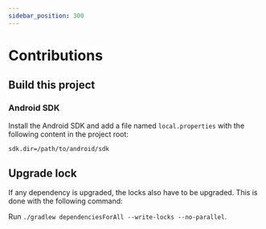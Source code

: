 ```yaml
---
sidebar_position: 300
---
```


# Contributions

## Build this project

### Android SDK

Install the Android SDK and add a file named `local.properties` with the
following content in the project root:

```properties
sdk.dir=/path/to/android/sdk
```

## Upgrade lock

If any dependency is upgraded, the locks also have to be upgraded. This is done with the following command:

Run `./gradlew dependenciesForAll --write-locks --no-parallel`.